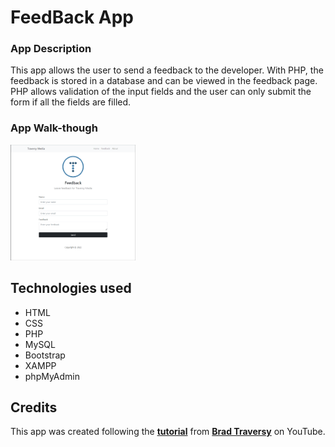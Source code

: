 # FeedBack App
### App Description
This app allows the user to send a feedback to the developer. With PHP, the feedback is stored in a database and can be viewed in the feedback page.
PHP allows validation of the input fields and the user can only submit the form if all the fields are filled.

### App Walk-though
<img src="./img/image-app.png" width=200><br>

## Technologies used
- HTML
- CSS
- PHP
- MySQL
- Bootstrap
- XAMPP
- phpMyAdmin

## Credits
This app was created following the <strong>[tutorial](https://www.youtube.com/watch?v=BUCiSSyIGGU&ab_channel=TraversyMedia)</strong> from <strong>[Brad Traversy](https://www.youtube.com/@TraversyMedia)</strong> on YouTube.